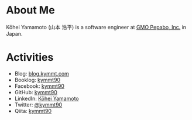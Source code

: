 # About Me

Kōhei Yamamoto (山本 浩平) is a software engineer at [GMO Pepabo, Inc.](https://pepabo.com/en/) in Japan.

# Activities

- Blog: [blog.kymmt.com](http://blog.kymmt.com/)
- Booklog: [kymmt90](http://booklog.jp/users/kymmt90)
- Facebook: [kymmt90](https://www.facebook.com/kymmt90)
- GitHub: [kymmt90](https://github.com/kymmt90)
- LinkedIn: [Kōhei Yamamoto](https://www.linkedin.com/in/kymmt90)
- Twitter: [@kymmt90](https://twitter.com/kymmt90)
- Qiita: [kymmt90](http://qiita.com/kymmt90)
